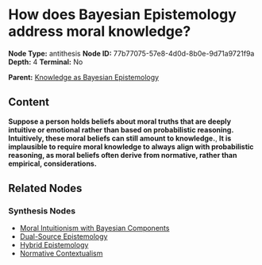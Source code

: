 # How does Bayesian Epistemology address moral knowledge?

**Node Type:** antithesis
**Node ID:** 77b77075-57e8-4d0d-8b0e-9d71a9721f9a
**Depth:** 4
**Terminal:** No

**Parent:** [Knowledge as Bayesian Epistemology](knowledge-as-bayesian-epistemology-synthesis-a43b8493-b553-47d7-956a-121558a796e0.md)

## Content

**Suppose a person holds beliefs about moral truths that are deeply intuitive or emotional rather than based on probabilistic reasoning. Intuitively, these moral beliefs can still amount to knowledge.**, **It is implausible to require moral knowledge to always align with probabilistic reasoning, as moral beliefs often derive from normative, rather than empirical, considerations.**

## Related Nodes

### Synthesis Nodes

- [Moral Intuitionism with Bayesian Components](moral-intuitionism-with-bayesian-components-synthesis-2f74a4b3-559d-4520-9ffc-670252c61f66.md)
- [Dual-Source Epistemology](dual-source-epistemology-synthesis-e2383d62-c857-44db-83ac-cce9143575ec.md)
- [Hybrid Epistemology](hybrid-epistemology-synthesis-b5815566-9aaa-4dc1-bd6f-d2e1d2dd51a7.md)
- [Normative Contextualism](normative-contextualism-synthesis-6f6e7c48-c993-497e-82ad-7fdf32b664e6.md)
